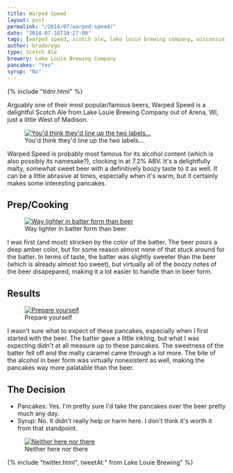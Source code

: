 ```yaml
---
title: Warped Speed
layout: post
permalink: "/2014/07/warped-speed/"
date: "2014-07-16T10:27:00"
tags: [warped speed, scotch ale, lake louie brewing company, wisconsin]
author: bradorego
type: Scotch Ale
brewery: Lake Louie Brewing Company
pancakes: "Yes"
syrup: "No"
---
```


{% include "tldnr.html" %}

Arguably one of their most popular/famous beers, Warped Speed is a delightful Scotch Ale from Lake Louie Brewing Company out of Arena, WI, just a little West of Madison.

<figure class="imageWrap">
  <a href="{{ site.url }}/assets/full/lakelouie/beer.jpg" target="_blank">
    <img src="{{ site.url }}/assets/compressed/lakelouie/beer.jpg" alt="You'd think they'd line up the two labels..." />
  </a>
  <figcaption>
    You'd think they'd line up the two labels...
  </figcaption>
</figure>

Warped Speed is probably most famous for its alcohol content (which is also possibly its namesake?), clocking in at 7.2% ABV. It's a delightfully malty, somewhat sweet beer with a definitively boozy taste to it as well. It can be a little abrasive at times, especially when it's warm, but it certainly makes some interesting pancakes.

## Prep/Cooking

<figure class="imageWrap">
  <a href="{{ site.url }}/assets/full/lakelouie/batter.jpg" target="_blank">
    <img src="{{ site.url }}/assets/compressed/lakelouie/batter.jpg" alt="Way lighter in batter form than beer" />
  </a>
  <figcaption>
    Way lighter in batter form than beer
  </figcaption>
</figure>

I was first (and most) stricken by the color of the batter. The beer pours a deep amber color, but for some reason almost none of that stuck around for the batter. In terms of taste, the batter was slightly sweeter than the beer (which is already almost too sweet), but virtually all of the boozy notes of the beer disapepared, making it a lot easier to handle than in beer form.

## Results

<figure class="imageWrap">
  <a href="{{ site.url }}/assets/full/lakelouie/pancakes.jpg" target="_blank">
    <img src="{{ site.url }}/assets/compressed/lakelouie/pancakes.jpg" alt="Prepare yourself" />
  </a>
  <figcaption>
    Prepare yourself
  </figcaption>
</figure>

I wasn't sure what to expect of these pancakes, especially when I first started with the beer. The batter gave a little inkling, but what I was expecting didn't at all measure up to these pancakes. The sweetness of the batter fell off and the malty caramel came through a lot more. The bite of the alcohol in beer form was virtually nonexistent as well, making the pancakes way more palatable than the beer.

## The Decision

* Pancakes: Yes. I'm pretty sure I'd take the pancakes over the beer pretty much any day.
* Syrup: No. It didn't really help or harm here. I don't think it's worth it from that standpoint.

<figure class="imageWrap">
  <a href="{{ site.url }}/assets/full/lakelouie/syrup.jpg" target="_blank">
    <img src="{{ site.url }}/assets/compressed/lakelouie/syrup.jpg" alt="Neither here nor there" />
  </a>
  <figcaption>
    Neither here nor there
  </figcaption>
</figure>

{% include "twitter.html", tweetAt:" from Lake Louie Brewing" %}
